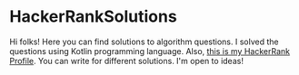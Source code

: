 # HackerRankSolutions
Hi folks! Here you can find solutions to algorithm questions. I solved the questions using Kotlin programming language.
Also, [this is my HackerRank Profile](https://www.hackerrank.com/cim_damla).
You can write for different solutions. I'm open to ideas!
